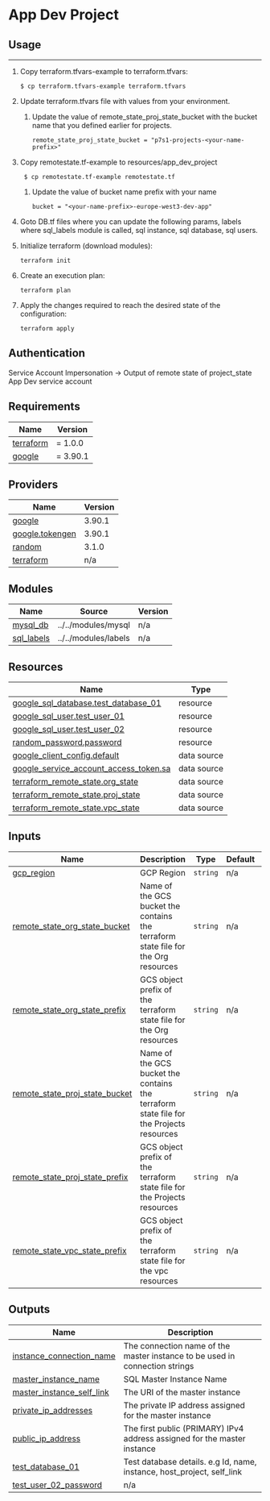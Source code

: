 # App Dev Project


## Usage
---
1. Copy terraform.tfvars-example to terraform.tfvars:
    ```
    $ cp terraform.tfvars-example terraform.tfvars
    ```

2. Update terraform.tfvars file with values from your environment.

    1. Update the value of remote_state_proj_state_bucket with the bucket name that you defined earlier for projects.
        ```
        remote_state_proj_state_bucket = "p7s1-projects-<your-name-prefix>"
        ```

3. Copy remotestate.tf-example to resources/app_dev_project
   ```
    $ cp remotestate.tf-example remotestate.tf
   ```
   1. Update the value of bucket name prefix with your name
        ```
        bucket = "<your-name-prefix>-europe-west3-dev-app"
        ```
4. Goto DB.tf files where you can update the following params, labels where sql_labels module is called, sql instance, sql database, sql users.
5. Initialize terraform (download modules): 
    ```
    terraform init
    ```

6. Create an execution plan:
    ```
    terraform plan
    ```
7.  Apply the changes required to reach the desired state of the configuration:
    ```
    terraform apply
    ```
## Authentication
Service Account Impersonation -> Output of remote state of project_state App Dev service account

<!-- BEGINNING OF PRE-COMMIT-TERRAFORM DOCS HOOK -->
## Requirements

| Name | Version |
|------|---------|
| <a name="requirement_terraform"></a> [terraform](#requirement\_terraform) | = 1.0.0 |
| <a name="requirement_google"></a> [google](#requirement\_google) | = 3.90.1 |

## Providers

| Name | Version |
|------|---------|
| <a name="provider_google"></a> [google](#provider\_google) | 3.90.1 |
| <a name="provider_google.tokengen"></a> [google.tokengen](#provider\_google.tokengen) | 3.90.1 |
| <a name="provider_random"></a> [random](#provider\_random) | 3.1.0 |
| <a name="provider_terraform"></a> [terraform](#provider\_terraform) | n/a |

## Modules

| Name | Source | Version |
|------|--------|---------|
| <a name="module_mysql_db"></a> [mysql\_db](#module\_mysql\_db) | ../../modules/mysql | n/a |
| <a name="module_sql_labels"></a> [sql\_labels](#module\_sql\_labels) | ../../modules/labels | n/a |

## Resources

| Name | Type |
|------|------|
| [google_sql_database.test_database_01](https://registry.terraform.io/providers/hashicorp/google/3.90.1/docs/resources/sql_database) | resource |
| [google_sql_user.test_user_01](https://registry.terraform.io/providers/hashicorp/google/3.90.1/docs/resources/sql_user) | resource |
| [google_sql_user.test_user_02](https://registry.terraform.io/providers/hashicorp/google/3.90.1/docs/resources/sql_user) | resource |
| [random_password.password](https://registry.terraform.io/providers/hashicorp/random/latest/docs/resources/password) | resource |
| [google_client_config.default](https://registry.terraform.io/providers/hashicorp/google/3.90.1/docs/data-sources/client_config) | data source |
| [google_service_account_access_token.sa](https://registry.terraform.io/providers/hashicorp/google/3.90.1/docs/data-sources/service_account_access_token) | data source |
| [terraform_remote_state.org_state](https://registry.terraform.io/providers/hashicorp/terraform/latest/docs/data-sources/remote_state) | data source |
| [terraform_remote_state.proj_state](https://registry.terraform.io/providers/hashicorp/terraform/latest/docs/data-sources/remote_state) | data source |
| [terraform_remote_state.vpc_state](https://registry.terraform.io/providers/hashicorp/terraform/latest/docs/data-sources/remote_state) | data source |

## Inputs

| Name | Description | Type | Default | Required |
|------|-------------|------|---------|:--------:|
| <a name="input_gcp_region"></a> [gcp\_region](#input\_gcp\_region) | GCP Region | `string` | n/a | yes |
| <a name="input_remote_state_org_state_bucket"></a> [remote\_state\_org\_state\_bucket](#input\_remote\_state\_org\_state\_bucket) | Name of the GCS bucket the contains the terraform state file for the Org resources | `string` | n/a | yes |
| <a name="input_remote_state_org_state_prefix"></a> [remote\_state\_org\_state\_prefix](#input\_remote\_state\_org\_state\_prefix) | GCS object prefix of the terraform state file for the Org resources | `string` | n/a | yes |
| <a name="input_remote_state_proj_state_bucket"></a> [remote\_state\_proj\_state\_bucket](#input\_remote\_state\_proj\_state\_bucket) | Name of the GCS bucket the contains the terraform state file for the Projects resources | `string` | n/a | yes |
| <a name="input_remote_state_proj_state_prefix"></a> [remote\_state\_proj\_state\_prefix](#input\_remote\_state\_proj\_state\_prefix) | GCS object prefix of the terraform state file for the Projects resources | `string` | n/a | yes |
| <a name="input_remote_state_vpc_state_prefix"></a> [remote\_state\_vpc\_state\_prefix](#input\_remote\_state\_vpc\_state\_prefix) | GCS object prefix of the terraform state file for the vpc resources | `string` | n/a | yes |

## Outputs

| Name | Description |
|------|-------------|
| <a name="output_instance_connection_name"></a> [instance\_connection\_name](#output\_instance\_connection\_name) | The connection name of the master instance to be used in connection strings |
| <a name="output_master_instance_name"></a> [master\_instance\_name](#output\_master\_instance\_name) | SQL Master Instance Name |
| <a name="output_master_instance_self_link"></a> [master\_instance\_self\_link](#output\_master\_instance\_self\_link) | The URI of the master instance |
| <a name="output_private_ip_addresses"></a> [private\_ip\_addresses](#output\_private\_ip\_addresses) | The private IP address assigned for the master instance |
| <a name="output_public_ip_address"></a> [public\_ip\_address](#output\_public\_ip\_address) | The first public (PRIMARY) IPv4 address assigned for the master instance |
| <a name="output_test_database_01"></a> [test\_database\_01](#output\_test\_database\_01) | Test database details. e.g Id, name, instance, host\_project, self\_link |
| <a name="output_test_user_02_password"></a> [test\_user\_02\_password](#output\_test\_user\_02\_password) | n/a |
<!-- END OF PRE-COMMIT-TERRAFORM DOCS HOOK -->
